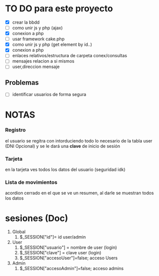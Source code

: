 # TO DO para este proyecto
 - [x] crear la bbdd
 - [ ] como unir js y php (ajax)
 - [x] conexion a php
 - [ ] usar framework cake.php
 - [x] como unir js y php (get element by id..)
 - [x] conexion a php
 - [ ] enlaces relativos/estructura de carpeta conex/consultas
 - [ ] mensajes relacion a si mismos
 - [ ] user,direccion mensaje 
 ## Problemas
 - [ ] identificar usuarios de forma segura
# NOTAS
### Registro
el usuario se regitra con intorduciendo todo lo necesario de la tabla user (DNI Opcional) y se le dará una **clave** de inicio de sesión
### Tarjeta
en la tarjeta ves todos los datos del usuario (seguridad idk)
### Lista de movimientos
acordion cerrado en el que se ve un resumen, al darle se muestran todos los datos

# sesiones (Doc)
1. Global
    1. $_SESSION["id"]= id user/admin
2. User
    1. $_SESSION["usuario"] = nombre de user (login)
    2. $_SESSION["clave"] = clave user (login)
    3. $_SESSION["accesoUser"]=false; acceso Users
3. Admin
    1. $_SESSION["accesoAdmin"]=false; acceso admins 